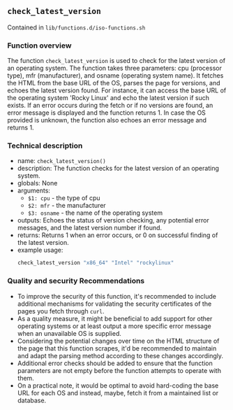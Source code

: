 ## `check_latest_version`

Contained in `lib/functions.d/iso-functions.sh`

### Function overview

The function `check_latest_version` is used to check for the latest version of an operating system. The function takes three parameters: cpu (processor type), mfr (manufacturer), and osname (operating system name). It fetches the HTML from the base URL of the OS, parses the page for versions, and echoes the latest version found. For instance, it can access the base URL of the operating system 'Rocky Linux' and echo the latest version if such exists. If an error occurs during the fetch or if no versions are found, an error message is displayed and the function returns 1. In case the OS provided is unknown, the function also echoes an error message and returns 1.

### Technical description

- name: `check_latest_version()`
- description: The function checks for the latest version of an operating system.
- globals: None
- arguments:
    - `$1: cpu` - the type of cpu
    - `$2: mfr` - the manufacturer
    - `$3: osname` - the name of the operating system
- outputs: Echoes the status of version checking, any potential error messages, and the latest version number if found.
- returns: Returns 1 when an error occurs, or 0 on successful finding of the latest version.
- example usage:
  ```bash
  check_latest_version "x86_64" "Intel" "rockylinux"
  ```

### Quality and security Recommendations

- To improve the security of this function, it's recommended to include additional mechanisms for validating the security certificates of the pages you fetch through `curl`.
- As a quality measure, it might be beneficial to add support for other operating systems or at least output a more specific error message when an unavailable OS is supplied.
- Considering the potential changes over time on the HTML structure of the page that this function scrapes, it'd be recommended to maintain and adapt the parsing method according to these changes accordingly.
- Additional error checks should be added to ensure that the function parameters are not empty before the function attempts to operate with them.
- On a practical note, it would be optimal to avoid hard-coding the base URL for each OS and instead, maybe, fetch it from a maintained list or database.

